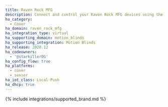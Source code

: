 ```yaml
---
title: Raven Rock MFG
description: Connect and control your Raven Rock MFG devices using the Motion Blinds integration
ha_category:
  - Cover
ha_domain: raven_rock_mfg
ha_integration_type: virtual
ha_supporting_domain: motion_blinds
ha_supporting_integration: Motion Blinds
ha_release: 2020.12
ha_codeowners:
  - '@starkillerOG'
ha_config_flow: true
ha_platforms:
  - cover
  - sensor
ha_iot_class: Local Push
ha_dhcp: true
---
```


{% include integrations/supported_brand.md %}

